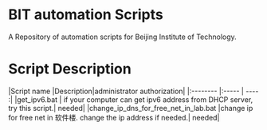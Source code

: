 # BIT automation Scripts
A Repository of automation scripts for Beijing Institute of Technology.

# Script Description

|Script name |Description|administrator authorization|
|:--------   |:-----  | ---- :|
|get_ipv6.bat | if your computer can get ipv6 address from DHCP server, try this script.| needed|
|change_ip_dns_for_free_net_in_lab.bat |change ip for free net in 软件楼. change the ip address if needed.| needed|